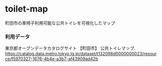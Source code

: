 # toilet-map
町田市の車椅子利用可能な公共トイレを可視化したマップ

### 利用データ
東京都オープンデータカタログサイト 【町田市】 公共トイレマップ.  
https://catalog.data.metro.tokyo.lg.jp/dataset/t132098d0000000023/resource/f5970327-1676-4b4e-a3b7-af43909ad42b

